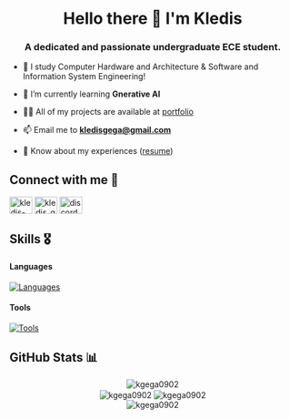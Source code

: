 <h1 align="center">Hello there 👾 I'm Kledis</h1>
<h3 align="center">A dedicated and passionate undergraduate ECE student.</h3>

- 📖 I study Computer Hardware and Architecture  &amp; Software and Information System Engineering!

- 🌱 I’m currently learning **Gnerative AI**

- 👨‍💻 All of my projects are available at [portfolio](https://kgega0920.github.io/Portofolio/)

- 📫 Email me to **kledisgega@gmail.com**

- 📄 Know about my experiences ([resume](https://kgega0920.github.io/Portofolio/assets/Kledis_Gega_Resume.pdf))

<h2 align="left">Connect with me 🤝</h2>
<p align="left">
<a href="https://www.linkedin.com/in/kledis-gega/" target="blank"><img align="center" src="https://raw.githubusercontent.com/rahuldkjain/github-profile-readme-generator/master/src/images/icons/Social/linked-in-alt.svg" alt="kledis-gega" height="30" width="40" /></a>
<a href="https://www.instagram.com/kledis_gega/" target="blank"><img align="center" src="https://raw.githubusercontent.com/rahuldkjain/github-profile-readme-generator/master/src/images/icons/Social/instagram.svg" alt="kledis_gega" height="30" width="40" /></a>
<a href="https://discordapp.com/users/581913763989684234" target="blank"><img align="center" src="https://raw.githubusercontent.com/rahuldkjain/github-profile-readme-generator/master/src/images/icons/Social/discord.svg" alt="discordapp.com/users/581913763989684234" height="30" width="40" /></a>
</p>

<h2>Skills 🎖️</h2>

#### Languages
[![Languages](https://skillicons.dev/icons?i=cpp,py,c,matlab)](https://skillicons.dev)

#### Tools
[![Tools](https://skillicons.dev/icons?i=git,linux,arduino,raspberrypi,powershell,vscode)](https://skillicons.dev)


<!-- GitHub profile Stats -->
<h2>GitHub Stats 📊</h2>

<div align="center">
  <img align="center" src="https://github-readme-stats.vercel.app/api?username=kgega0902&show_icons=true&locale=en&theme=material-palenight&show=reviews,prs_merged_percentage&include_all_commits=false&hide_border=true&rank_icon=default" alt="kgega0902" />
</div>

<div align="center">
  <img align="center" src="https://github-readme-streak-stats.herokuapp.com/?user=kgega0902&hide_border=true&theme=material-palenight" alt="kgega0902" />
  <img align="center" src="https://github-readme-stats.vercel.app/api/top-langs?username=kgega0902&hide_border=true&show_icons=true&locale=en&layout=donut&theme=material-palenight" alt="kgega0902" />
</div>

<div align="center">
  <img align="center" src="http://github-profile-summary-cards.vercel.app/api/cards/profile-details?username=kgega0902&theme=tokyonight" alt="kgega0902" />
</div>
